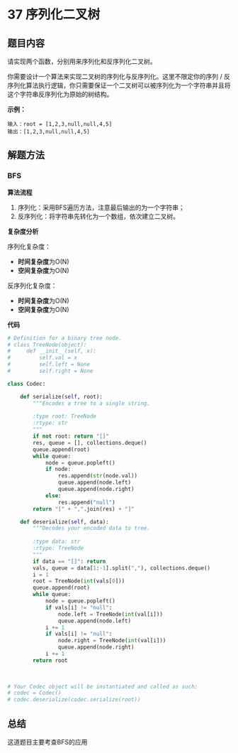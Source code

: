 # 37 序列化二叉树

## 题目内容

请实现两个函数，分别用来序列化和反序列化二叉树。

你需要设计一个算法来实现二叉树的序列化与反序列化。这里不限定你的序列 / 反序列化算法执行逻辑，你只需要保证一个二叉树可以被序列化为一个字符串并且将这个字符串反序列化为原始的树结构。

**示例：**

```
输入：root = [1,2,3,null,null,4,5]
输出：[1,2,3,null,null,4,5]
```

## 解题方法

### BFS

**算法流程**

1. 序列化：采用BFS遍历方法，注意最后输出的为一个字符串；
2. 反序列化：将字符串先转化为一个数组，依次建立二叉树。

**复杂度分析**

序列化复杂度：

* **时间复杂度**为O(N)
* **空间复杂度**为O(N)

反序列化复杂度：

* **时间复杂度**为O(N)
* **空间复杂度**为O(N)

**代码**

```python
# Definition for a binary tree node.
# class TreeNode(object):
#     def __init__(self, x):
#         self.val = x
#         self.left = None
#         self.right = None

class Codec:

    def serialize(self, root):
        """Encodes a tree to a single string.
        
        :type root: TreeNode
        :rtype: str
        """
        if not root: return "[]"
    	res, queue = [], collections.deque()
        queue.append(root)
        while queue:
            node = queue.popleft()
            if node:
                res.append(str(node.val))
                queue.append(node.left)
                queue.append(node.right)
            else:
                res.append("null")
        return "[" + ",".join(res) + "]"

    def deserialize(self, data):
        """Decodes your encoded data to tree.
        
        :type data: str
        :rtype: TreeNode
        """
        if data == "[]": return 
    	vals, queue = data[1:-1].split(","), collections.deque()
        i = 1
        root = TreeNode(int(vals[0]))
        queue.append(root)
        while queue:
            node = queue.popleft()
            if vals[i] != "null":
                node.left = TreeNode(int(val[i]))
                queue.append(node.left)
            i += 1
            if vals[i] != "null":
                node.right = TreeNode(int(val[i]))
                queue.append(node.right)
            i += 1
        return root
                
        

# Your Codec object will be instantiated and called as such:
# codec = Codec()
# codec.deserialize(codec.serialize(root))
```

## 总结

这道题目主要考查BFS的应用